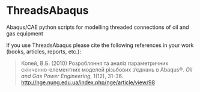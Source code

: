 # ThreadsAbaqus
Abaqus/CAE python scripts for modelling threaded connections of oil and gas equipment

If you use ThreadsAbaqus please cite the following references in your work (books, articles, reports, etc.):

> Копей, В.Б. (2010) Розробляння та аналіз параметричних скінченно-елементних моделей різьбових з’єднань в Abaqus®. *Oil and Gas Power Engineering*, 1(12), 31-36. http://nge.nung.edu.ua/index.php/nge/article/view/98
